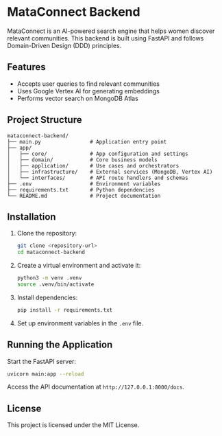 # MataConnect Backend

MataConnect is an AI-powered search engine that helps women discover relevant communities. This backend is built using FastAPI and follows Domain-Driven Design (DDD) principles.

## Features

- Accepts user queries to find relevant communities
- Uses Google Vertex AI for generating embeddings
- Performs vector search on MongoDB Atlas

## Project Structure

```
mataconnect-backend/
├── main.py                # Application entry point
├── app/
│   ├── core/              # App configuration and settings
│   ├── domain/            # Core business models
│   ├── application/       # Use cases and orchestrators
│   ├── infrastructure/    # External services (MongoDB, Vertex AI)
│   └── interfaces/        # API route handlers and schemas
├── .env                   # Environment variables
├── requirements.txt       # Python dependencies
└── README.md              # Project documentation
```

## Installation

1. Clone the repository:

   ```bash
   git clone <repository-url>
   cd mataconnect-backend
   ```

2. Create a virtual environment and activate it:

   ```bash
   python3 -m venv .venv
   source .venv/bin/activate
   ```

3. Install dependencies:

   ```bash
   pip install -r requirements.txt
   ```

4. Set up environment variables in the `.env` file.

## Running the Application

Start the FastAPI server:

```bash
uvicorn main:app --reload
```

Access the API documentation at `http://127.0.0.1:8000/docs`.

## License

This project is licensed under the MIT License.
